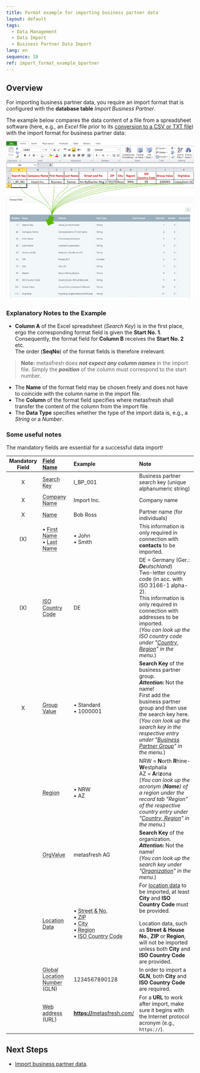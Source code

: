 ```yaml
---
title: Format example for importing business partner data
layout: default
tags:
  - Data Management
  - Data Import
  - Business Partner Data Import
lang: en
sequence: 10
ref: import_format_example_bpartner
---
```


## Overview
For importing business partner data, you require an import format that is configured with the **database table** *Import Business Partner*.

The example below compares the data content of a file from a spreadsheet software (here, e.g., an *Excel* file prior to its [conversion to a CSV or TXT file](Import_file_useful_tips)) with the import format for business partner data:

![](assets/BPartner_import_Excel_table_Format.png)

### Explanatory Notes to the Example
- **Column A** of the Excel spreadsheet (*Search Key*) is in the first place, ergo the corresponding format field is given the **Start No. 1**. Consequently, the format field for **Column B** receives the **Start No. 2** etc.<br> The order (**SeqNo**) of the format fields is therefore irrelevant.
 >**Note:** metasfresh does ***not expect any column names*** in the import file. Simply the ***position*** of the column must correspond to the start number.

- The **Name** of the format field may be chosen freely and does not have to coincide with the column name in the import file.
- The **Column** of the format field specifies where metasfresh shall transfer the content of the column from the import file.
- The **Data Type** specifies whether the type of the import data is, e.g., a *String* or a *Number*.

### Some useful notes
The mandatory fields are essential for a successful data import!

| Mandatory Field | <abbr title="Hover your cursor over the field name to see the corresponding column name.">Field Name</abbr> | Example | Note |
| :---: | :--- | :--- | :--- |
| X | <abbr title="BPValue_Suchschlüssel">Search Key</abbr> | I_BP_001 | Business partner search key (unique alphanumeric string) |
| X | <abbr title="Companyname_Company Name">Company Name</abbr> | Import Inc. | Company name |
| X | <abbr title="Name_Name">Name</abbr> | Bob Ross | Partner name (for individuals) |
| (X) | •&nbsp;<abbr title="Firstname_Firstname">First Name</abbr><br> •&nbsp;<abbr title="Lastname_Lastname">Last Name</abbr> | •&nbsp;John<br> •&nbsp;Smith | This information is only required in connection with **contacts** to be imported. |
| (X) | <abbr title="CountryCode_ISO Country Code">ISO Country Code</abbr> | DE | DE = Germany (Ger.: _**De**utschland_)<br> Two-letter country code (in acc. with ISO 3166-1 alpha-2).<br>This information is only required in connection with addresses to be imported.<br> (*You can look up the ISO country code under "[Country, Region](Menu)" in the menu.*) |
| X | <abbr title="GroupValue_Gruppen-Schlüssel">Group Value</abbr> | •&nbsp;Standard<br> •&nbsp;1000001 | **Search Key** of the business partner group.<br> ***Attention:*** Not the name!<br> First add the business partner group and then use the search key here.<br> (*You can look up the search key in the respective entry under "[Business Partner Group](Menu)" in the menu.*) |
|  | <abbr title="RegionName_Region Name">Region</abbr> | •&nbsp;NRW<br> •&nbsp;AZ | NRW = **N**orth **R**hine-**W**estphalia<br> AZ = **A**ri**z**ona<br> (*You can look up the acronym (**Name**) of a region under the record tab "Region" of the respective country entry under "[Country, Region](Menu)" in the menu.*) |
|  | <abbr title="OrgValue_Organisation Key">OrgValue</abbr> | metasfresh AG | **Search Key** of the organization.<br> ***Attention:*** Not the name!<br> (*You can look up the search key under "[Organization](Menu)" in the menu.*) |
|  | <abbr title="See examples &#8594;">Location Data</abbr> | •&nbsp;<abbr title="Address1_Straße und Nr.">Street & No.</abbr><br> •&nbsp;<abbr title="Postal_PLZ">ZIP</abbr><br> •&nbsp;<abbr title="City_City Name">City</abbr><br> •&nbsp;<abbr title="RegionName_Region Name">Region</abbr><br> •&nbsp;<abbr title="CountryCode_ISO Country Code">ISO Country Code</abbr> | For [location data](Add_address_tab) to be imported, at least **City** and **ISO Country Code** must be provided.<br><br> Location data, such as **Street & House No.**, **ZIP** or **Region**, will not be imported unless both **City** and **ISO Country Code** are provided. |
|  | <abbr title="GLN_GLN">Global Location Number</abbr> (GLN) | 1234567890128 | In order to import a **GLN**, both **City** and **ISO Country Code** are required. |
|  | <abbr title="URL_URL">Web address</abbr> (URL) | <a href="https://metasfresh.com/en/" title="metasfresh Homepage" target="_blank"><strong>https://</strong>metasfresh.com/</a> | For a **URL** to work after import, make sure it begins with the Internet protocol acronym (e.g., `https://`). |

## Next Steps
- [Import business partner data](Import_bpartner_data).

